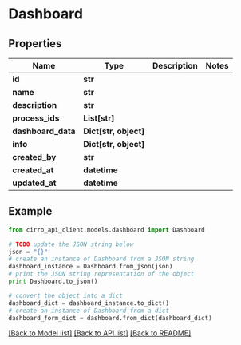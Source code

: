# Dashboard


## Properties

Name | Type | Description | Notes
------------ | ------------- | ------------- | -------------
**id** | **str** |  | 
**name** | **str** |  | 
**description** | **str** |  | 
**process_ids** | **List[str]** |  | 
**dashboard_data** | **Dict[str, object]** |  | 
**info** | **Dict[str, object]** |  | 
**created_by** | **str** |  | 
**created_at** | **datetime** |  | 
**updated_at** | **datetime** |  | 

## Example

```python
from cirro_api_client.models.dashboard import Dashboard

# TODO update the JSON string below
json = "{}"
# create an instance of Dashboard from a JSON string
dashboard_instance = Dashboard.from_json(json)
# print the JSON string representation of the object
print Dashboard.to_json()

# convert the object into a dict
dashboard_dict = dashboard_instance.to_dict()
# create an instance of Dashboard from a dict
dashboard_form_dict = dashboard.from_dict(dashboard_dict)
```
[[Back to Model list]](../README.md#documentation-for-models) [[Back to API list]](../README.md#documentation-for-api-endpoints) [[Back to README]](../README.md)


